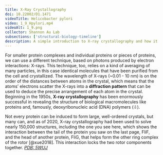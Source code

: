 ```yaml
---
title: X-Ray Crystallography
doi: 10.22002/D1.1471
videoTitle: Helicobacter pylori
video: 1_9_Hpylori.mp4
videoAlt: 1_9.png
collector: Shannon Au Lab
subsections: ['structural-biology-timeline']
description: A simple introduction to X-ray crystallography and how it's used to solve high-resolution structures of proteins like those in the Helicobacter pylori flagellum
---
```


For smaller protein complexes and individual proteins or pieces of proteins, we can use a different technique, based on photons produced by electron interactions: X-rays. This technique, too, relies on a kind of averaging of many particles, in this case identical molecules that have been purified from the cell and crystallized. The wavelength of X-rays (~0.01 - 10 nm) is on the order of the distances between atoms in the crystal, which means that the atoms’ electrons scatter the X-rays into a **diffraction pattern** that can be used to deduce the precise arrangement of each atom in the crystal. Beginning in the 1950s, **X-ray crystallography** has been enormously successful in revealing the structure of biological macromolecules like proteins and, famously, deoxyribonucleic acid (DNA) polymers (⇩).

Not every protein can be induced to form large, well-ordered crystals, but many can, and as of 2020, X-ray crystallography had been used to solve nearly 150,000 structures, including the one you see here, which shows the interaction between the tail of the protein you saw on the last page, FliF, and the head of another protein, FliG, that helps form the other ring complex of the rotor [@xue2018]. This interaction locks the two rotor components together. [*PDB: 5WUJ*](http://rcsb.org/structure/5WUJ)


